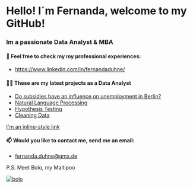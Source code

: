 # Hello! I´m Fernanda, welcome to my GitHub!
### Im a passionate Data Analyst & MBA 

#### 📄 Feel free to check my my professional experiences:
- https://www.linkedin.com/in/fernandaduhne/

#### 👨‍💻 These are my latest projects as a Data Analyst
- [Do subsidies have an influence on unemployment in Berlin?](https://github.com/fernandaduhne/Analysis_subsidies_and_unemployment)
- [Natural Language Processing](https://github.com/fernandaduhne/NLP)
- [Hypothesis Testing](https://github.com/fernandaduhne/Hypothesis_Testing)
- [Cleaning Data](https://github.com/fernandaduhne/Cleaning_data)

[I'm an inline-style link](https://www.google.com)

#### 📫 Would you like to contact me, send me an email: 
- fernanda.duhne@gmx.de

P.S. Meet Bolo, my Maltipoo

<a href="https://ibb.co/JR34JyS"><img src="https://i.ibb.co/JR34JyS/bolo.jpg" alt="bolo" border="0"></a>
